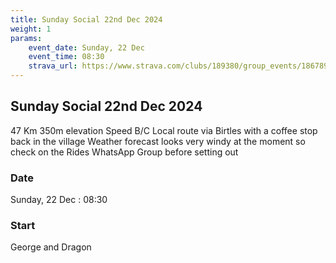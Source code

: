```yaml
---
title: Sunday Social 22nd Dec 2024
weight: 1
params:
    event_date: Sunday, 22 Dec
    event_time: 08:30
    strava_url: https://www.strava.com/clubs/189380/group_events/1867896
---
```


## Sunday Social 22nd Dec 2024 

47 Km
350m elevation
Speed B/C
Local route via Birtles with a coffee stop back in the village
Weather forecast looks very windy at the moment so check on the Rides WhatsApp Group before setting out

### Date

Sunday, 22 Dec : 08:30

### Start

George and Dragon


